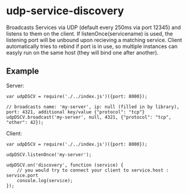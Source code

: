 # udp-service-discovery

Broadcasts Services via UDP (default every 250ms via port 12345) and listens to them on the client.
If listenOnce(servicename) is used, the listening port will be unbound upon recieving a matching service. Client automatically tries to rebind if port is in use, so multiple instances can easyly run on the same host (they will bind one after another).

## Example


Server:

    var udpDSCV = require('./../index.js')({port: 8000});

    // broadcasts name: 'my-server', ip: null (filled in by library), port: 4321, additional key/value {"protocol": "tcp"}
    udpDSCV.broadcast('my-server', null, 4321, {"protocol": "tcp", "other": 42});



Client:

    var udpDSCV = require('./../index.js')({port: 8000});

    udpDSCV.listenOnce('my-server');

    udpDSCV.on('discovery', function (service) {
        // you would try to connect your client to service.host : service.port
        console.log(service);
    });
